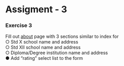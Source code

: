 # Assigment - 3
### Exercise 3 <br>
Fill out [about](about.html) page with 3 sections similar to index for <br>
○ Std X school name and address <br>
○ Std XII school name and address <br>
○ Diploma/Degree institution name and address <br>
● Add “rating” select list to the form <br>
